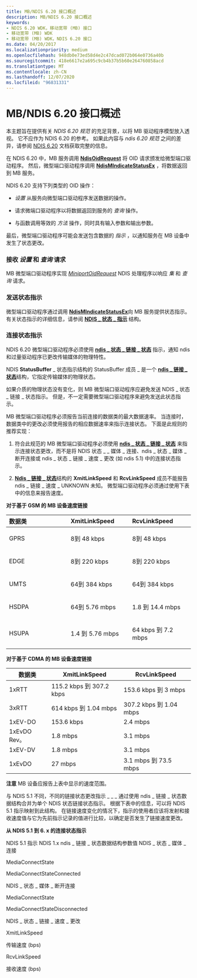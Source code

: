 ```yaml
---
title: MB/NDIS 6.20 接口概述
description: MB/NDIS 6.20 接口概述
keywords:
- NDIS 6.20 WDK，移动宽带 (MB) 接口
- 移动宽带 (MB) WDK
- 移动宽带 (MB) WDK，NDIS 6.20 接口
ms.date: 04/20/2017
ms.localizationpriority: medium
ms.openlocfilehash: 948db0e73ed58d4e2c47dcad072b064e0736a40b
ms.sourcegitcommit: 418e6617e2a695c9cb4b37b5b60e264760858acd
ms.translationtype: MT
ms.contentlocale: zh-CN
ms.lasthandoff: 12/07/2020
ms.locfileid: "96831331"
---
```

# <a name="mb--ndis-620-interfacing-overview"></a>MB/NDIS 6.20 接口概述


本主题旨在提供有关 *NDIS 6.20 规范* 的充足背景，以将 MB 驱动程序模型放入透视。 它不应作为 NDIS 6.20 的参考。 如果此内容与 *ndis 6.20 规范* 之间的差异，请参阅 [NDIS 6.20](introduction-to-ndis-6-20.md) 文档获取完整的信息。

在 NDIS 6.20 中，MB 服务调用 [**NdisOidRequest**](/windows-hardware/drivers/ddi/ndis/nf-ndis-ndisoidrequest) 将 OID 请求颁发给微型端口驱动程序。 然后，微型端口驱动程序调用 [**NdisMIndicateStatusEx**](/windows-hardware/drivers/ddi/ndis/nf-ndis-ndismindicatestatusex) ，将数据返回到 MB 服务。

NDIS 6.20 支持下列类型的 OID 操作：

-   *设置* 从服务向微型端口驱动程序发送数据的操作。

-   请求微端口驱动程序以将数据返回到服务的 *查询* 操作。

-   与函数调用等效的 *方法* 操作，同时具有输入参数和输出参数。

最后，微型端口驱动程序可能会发送包含数据的 *指示* ，以通知服务在 MB 设备中发生了状态更改。

### <a name="receiving-set-and-query-requests"></a>接收 *设置* 和 *查询* 请求

MB 微型端口驱动程序实现 [*MiniportOidRequest*](/windows-hardware/drivers/ddi/ndis/nc-ndis-miniport_oid_request) NDIS 处理程序以响应 *集* 和 *查询* 请求。

### <a name="sending-status-indications"></a>发送状态指示

微型端口驱动程序通过调用 [**NdisMIndicateStatusEx**](/windows-hardware/drivers/ddi/ndis/nf-ndis-ndismindicatestatusex)向 MB 服务提供状态指示。 有关状态指示的详细信息，请参阅 [**NDIS \_ 状态 \_ 指示**](/windows-hardware/drivers/ddi/ndis/ns-ndis-_ndis_status_indication) 结构。

### <a name="connection-state-indications"></a>连接状态指示

NDIS 6.20 微型端口驱动程序必须使用 [**ndis \_ 状态 \_ 链接 \_ 状态**](./ndis-status-link-state.md) 指示，通知 ndis 和过量驱动程序已更改传输媒体的物理特性。

NDIS **StatusBuffer** \_ 状态指示结构的 StatusBuffer 成员 \_ 是一个 [**ndis \_ 链接 \_ 状态**](/windows-hardware/drivers/ddi/ntddndis/ns-ntddndis-_ndis_link_state)结构，它指定传输媒体的物理状态。

如果介质的物理状态没有变化，则 MB 微型端口驱动程序应避免发送 NDIS \_ 状态 \_ 链接 \_ 状态指示。 但是，不一定需要微型端口驱动程序来避免发送此状态指示。

MB 微型端口驱动程序必须报告当前连接的数据类的最大数据速率。 当连接时，数据类中的更改必须使用报告的相应数据速率来指示连接状态。 下面是此规则的推荐实现：

1.  符合此规范的 MB 微型端口驱动程序必须使用 [**ndis \_ 状态 \_ 链接 \_ 状态**](./ndis-status-link-state.md) 来指示连接状态更改，而不是将 NDIS 状态 \_ \_ 媒体 \_ 连接、ndis \_ 状态 \_ 媒体 \_ 断开连接或 ndis \_ 状态 \_ 链接 \_ 速度 \_ 更改 (如 ndis 5.1) 中的连接状态指示。

2.  [**Ndis \_ 链接 \_ 状态**](/windows-hardware/drivers/ddi/ntddndis/ns-ntddndis-_ndis_link_state)结构的 **XmitLinkSpeed** 和 **RcvLinkSpeed** 成员不能报告 ndis \_ 链接 \_ 速度 \_ UNKNOWN 未知。 微型端口驱动程序必须通过使用下表中的信息来报告速度。

**对于基于 GSM 的 MB 设备速度链接**

<table>
<colgroup>
<col width="33%" />
<col width="33%" />
<col width="33%" />
</colgroup>
<thead>
<tr class="header">
<th align="left">数据类</th>
<th align="left">XmitLinkSpeed</th>
<th align="left">RcvLinkSpeed</th>
</tr>
</thead>
<tbody>
<tr class="odd">
<td align="left"><p>GPRS</p></td>
<td align="left"><p>8到 48 kbps</p></td>
<td align="left"><p>8到 48 kbps</p></td>
</tr>
<tr class="even">
<td align="left"><p>EDGE</p></td>
<td align="left"><p>8到 220 kbps</p></td>
<td align="left"><p>8到 220 kbps</p></td>
</tr>
<tr class="odd">
<td align="left"><p>UMTS</p></td>
<td align="left"><p>64到 384 kbps</p></td>
<td align="left"><p>64到 384 kbps</p></td>
</tr>
<tr class="even">
<td align="left"><p>HSDPA</p></td>
<td align="left"><p>64到 5.76 mbps</p></td>
<td align="left"><p>1.8 到 14.4 mbps</p></td>
</tr>
<tr class="odd">
<td align="left"><p>HSUPA</p></td>
<td align="left"><p>1.4 到 5.76 mbps</p></td>
<td align="left"><p>64 kbps 到 7.2 mbps</p></td>
</tr>
</tbody>
</table>

 

**对于基于 CDMA 的 MB 设备速度链接**

| 数据类     | XmitLinkSpeed            | RcvLinkSpeed            |
|----------------|--------------------------|-------------------------|
| 1xRTT          | 115.2 kbps 到 307.2 kbps | 153.6 kbps 到 3 mbps    |
| 3xRTT          | 614 kbps 到 1.04 mbps    | 307.2 kbps 到 1.04 mbps |
| 1xEV-DO        | 153.6 kbps               | 2.4 mbps                |
| 1xEvDO Rev。 | 1.8 mbps                 | 3.1 mbps                |
| 1xEV-DV        | 1.8 mbps                 | 3.1 mbps                |
| 1xEvDO | 27 mbps                  | 3.1 mbps 到 73.5 mbps   |

 

**注意**  MB 设备应报告上表中显示的速度范围。

 

与 NDIS 5.1 不同，不同的链接状态更改指示 \_ \_ \_ 通过使用 ndis \_ 链接 \_ 状态数据结构合并为单个 NDIS 状态链接状态指示。 根据下表中的信息，可以将 NDIS 5.1 指示映射到此结构。 在链接速度变化的情况下，指示的使用者应该将发射和接收速度值与它为先前指示记录的值进行比较，以确定是否发生了链接速度更改。

**从 NDIS 5.1 到 6. x 的连接状态指示**

NDIS 5.1 指示 NDIS 1.x ndis \_ 链接 \_ 状态数据结构参数值 NDIS \_ 状态 \_ 媒体 \_ 连接

MediaConnectState

MediaConnectStateConnected

NDIS \_ 状态 \_ 媒体 \_ 断开连接

MediaConnectState

MediaConnectStateDisconnected

NDIS \_ 状态 \_ 链接 \_ 速度 \_ 更改

XmitLinkSpeed

传输速度 (bps) 

RcvLinkSpeed

接收速度 (bps) 

 

 

